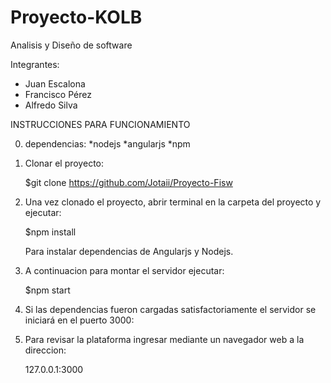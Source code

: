 # Proyecto-KOLB

Analisis y Diseño de software

Integrantes:

- Juan Escalona
- Francisco Pérez
- Alfredo Silva


INSTRUCCIONES PARA FUNCIONAMIENTO

0) dependencias:
    *nodejs
    *angularjs
    *npm

1) Clonar el proyecto:

    $git clone https://github.com/Jotaii/Proyecto-Fisw
    
2) Una vez clonado el proyecto, abrir terminal en la carpeta del proyecto y ejecutar:
    
    $npm install

   Para instalar dependencias de Angularjs y Nodejs.

3) A continuacion para montar el servidor ejecutar:
    
    $npm start

4) Si las dependencias fueron cargadas satisfactoriamente el servidor se iniciará en el puerto 3000:

5) Para revisar la plataforma ingresar mediante un navegador web a la direccion:

    127.0.0.1:3000
    

